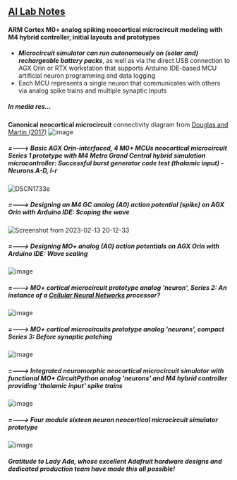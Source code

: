 ## <u>AI Lab Notes</u>

#### **ARM Cortex M0+ analog spiking neocortical microcircuit modeling with M4 hybrid controller**, initial layouts and prototypes

- ***Microcircuit simulator can run autonomously on (solar and) rechargeable battery packs***, as well as via the direct USB connection to AGX Orin or RTX workstation that supports Arduino IDE-based MCU artificial neuron programming and data logging
- Each MCU represents a single neuron that communicates with others via analog spike trains and multiple synaptic inputs

##### In media res...

**Canonical neocortical microcircuit** connectivity diagram from [Douglas and Martin (2017)](https://academic.oup.com/book/24640/chapter/187974834)
![image](https://user-images.githubusercontent.com/71346897/213343140-41049d4a-09e4-4563-a68f-a6e6db5b944f.png)


##### =---> Basic AGX Orin-interfaced, 4 M0+ MCUs neocortical microcircuit Series 1 prototype with M4 Metro Grand Central hybrid simulation microcontroller: Successful burst generator code test (thalamic input) - Neurons A-D, l-r
![DSCN1733e](https://user-images.githubusercontent.com/71346897/216524293-94225fb1-044e-4652-b653-15d748d52b5f.jpg)


##### =---> Designing an M4 GC *analog (A0) action potential* (spike) on AGX Orin with Arduino IDE: Scoping the wave
![Screenshot from 2023-02-13 20-12-33](https://user-images.githubusercontent.com/71346897/218638127-e3ac2aa9-6aaa-4fed-b939-558f0ebaeef3.png)

##### =---> Designing MO+ *analog (A0) action potentials* on AGX Orin with Arduino IDE: Wave scaling
![image](https://user-images.githubusercontent.com/71346897/219840406-94709ca3-eabd-46e3-b1c0-5e4feafe03de.png)

##### =---> MO+ cortical microcircuit prototype analog 'neuron', Series 2: An instance of a [Cellular Neural Networks](https://link.springer.com/book/10.1007/978-94-017-0261-4) processor?
![image](https://github.com/rtrelease/Jetson-Symbolics/assets/71346897/1de5ac09-6661-4615-a3e2-b14bae1ed1b4)


##### =---> MO+ cortical microcircuits prototype analog 'neurons', compact Series 3: Before synaptic patching
![image](https://github.com/rtrelease/Jetson-Symbolics-Neuromorphics/assets/71346897/165d44a6-abe2-4330-aadd-e40b0c3333d8)

##### =---> Integrated neuromorphic neocortical microcircuit simulator with functional MO+ CircuitPython analog 'neurons' and M4 hybrid controller providing 'thalamic input' spike trains
![image](https://github.com/rtrelease/Jetson-Symbolics-Neuromorphics/assets/71346897/8ca68cfb-155e-4528-a586-5be7a06cf792)

##### =---> Four module sixteen neuron neocortical microcircuit simulator prototype
![image](https://github.com/user-attachments/assets/b2d2a272-ee9e-4de6-a967-2fc44c1ba826)

##### Gratitude to *Lady Ada*, whose excellent Adafruit hardware designs and dedicated production team have made this all possible!
